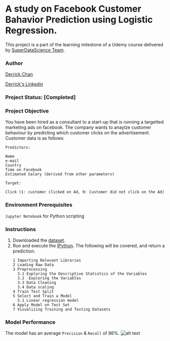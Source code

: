 # A study on Facebook Customer Bahavior Prediction using Logistic Regression.
This project is a part of the learning milestone of a Udemy course delivered by [SuperDataScience Team](https://www.udemy.com/machine-learning-classification/). 

### Author
[Derrick Chan](https://github.com/zhenyu92)

[Derrick's Linkedin](https://www.linkedin.com/in/zychan/)

### Project Status: [Completed]

### Project Objective
You have been hired as a consultant to a start-up that is running a targetted marketing ads on facebook. The company wants to anaylze customer behaviour by predicting which customer clicks on the advertisement. 
Customer data is as follows:

`Predictors:`
```
Name
e-mail
Country
Time on Facebook
Estimated Salary (derived from other parameters)
```

`Target:`
```
Click (1: customer clicked on Ad, 0: Customer did not click on the Ad)
```

### Environment Prerequisites
`Jupyter Notebook` for Python scripting

### Instructions
1. Downloaded the [dataset](https://github.com/zhenyu92/ML_Logistic_Regression_FB_Customer_Prediction/blob/master/Facebook_Ads_2.csv).
2. Run and execute the [IPython](https://github.com/zhenyu92/ML_Logistic_Regression_FB_Customer_Prediction/blob/master/Logistic%20Regression%20-%20Customer_Prediction.ipynb).
    The following will be covered, and return a prediction.
    ```
    1 Importing Relevant Libraries
    2 Loading Raw Data
    3 Preprocessing
      3.1 Exploring the Descriptive Statistics of the Variables
      3.2  Exploring the Variables
      3.3 Data Cleaning
      3.4 Data scaling
    4 Train Test Split
    5 Select and Train a Model
      5.1 Linear regression model
    6 Apply Model on Test Set
    7 Visualizing Training and Testing Datasets
    ```
    
### Model Performance
The model has an average `Precision` & `Recall` of 86%.
![alt text](https://github.com/zhenyu92/ML_Logistic_Regression_FB_Customer_Prediction/blob/master/Confusion%20Matrix.JPG "Confusion Matrix")
